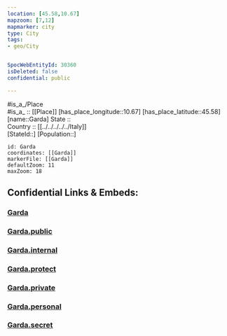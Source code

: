 ```yaml
---
location: [45.58,10.67] 
mapzoom: [7,12] 
mapmarker: city 
type: City
tags:
- geo/City


SpocWebEntityId: 30360
isDeleted: false
confidential: public

---
```

#is_a_/Place  
#is_a_ :: [[Place]] 
[has_place_longitude::10.67] 
[has_place_latitude::45.58] 
[name::Garda] 
State ::  
Country :: [[../../../../../Italy]]  
[StateId::] 
[Population::] 



```leaflet
id: Garda
coordinates: [[Garda]] 
markerFile: [[Garda]] 
defaultZoom: 11 
maxZoom: 18
```


## Confidential Links & Embeds: 

### [Garda](/_Standards/Earth/Continent/Europe/Europe~South/Italy/regions~Italy/Veneto/Verona.Province/City/Garda.md) 

### [Garda.public](/_public/Earth/Continent/Europe/Europe~South/Italy/regions~Italy/Veneto/Verona.Province/City/Garda.public.md) 

### [Garda.internal](/_internal/Earth/Continent/Europe/Europe~South/Italy/regions~Italy/Veneto/Verona.Province/City/Garda.internal.md) 

### [Garda.protect](/_protect/Earth/Continent/Europe/Europe~South/Italy/regions~Italy/Veneto/Verona.Province/City/Garda.protect.md) 

### [Garda.private](/_private/Earth/Continent/Europe/Europe~South/Italy/regions~Italy/Veneto/Verona.Province/City/Garda.private.md) 

### [Garda.personal](/_personal/Earth/Continent/Europe/Europe~South/Italy/regions~Italy/Veneto/Verona.Province/City/Garda.personal.md) 

### [Garda.secret](/_secret/Earth/Continent/Europe/Europe~South/Italy/regions~Italy/Veneto/Verona.Province/City/Garda.secret.md)

